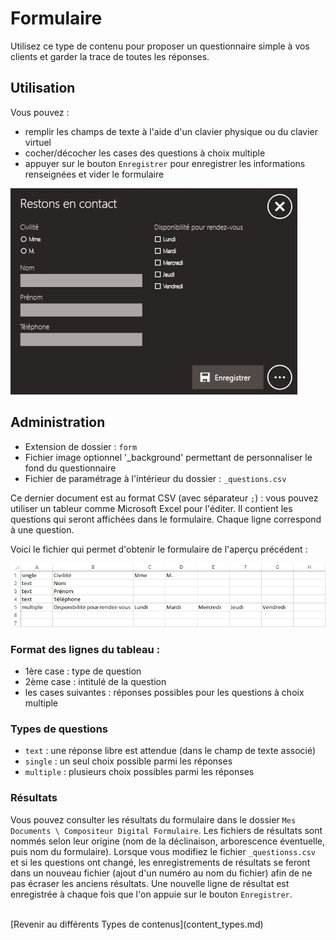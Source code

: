 # Formulaire

Utilisez ce type de contenu pour proposer un questionnaire simple à vos clients et garder la trace de toutes les réponses.

## Utilisation

Vous pouvez :
- remplir les champs de texte à l'aide d'un clavier physique ou du clavier virtuel
- cocher/décocher les cases des questions à choix multiple
- appuyer sur le bouton `Enregistrer` pour enregistrer les informations renseignées et vider le formulaire

![Aperçu du formulaire](img/form_preview.jpg)

## Administration

- Extension de dossier : `form`
- Fichier image optionnel '_background' permettant de personnaliser le fond du questionnaire
- Fichier de paramétrage à l'intérieur du dossier : `_questions.csv`

Ce dernier document est au format CSV (avec séparateur `;`) : vous pouvez utiliser un tableur comme Microsoft Excel pour l'éditer.
Il contient les questions qui seront affichées dans le formulaire. Chaque ligne correspond à une question.

Voici le fichier qui permet d'obtenir le formulaire de l'aperçu précédent :

![Aperçu du fichier _questions.csv](img/form_csv.jpg)

### Format des lignes du tableau :

- 1ère case : type de question
- 2ème case : intitulé de la question
- les cases suivantes : réponses possibles pour les questions à choix multiple

### Types de questions

- `text` : une réponse libre est attendue (dans le champ de texte associé)
- `single` : un seul choix possible parmi les réponses
- `multiple` : plusieurs choix possibles parmi les réponses

### Résultats
Vous pouvez consulter les résultats du formulaire dans le dossier `Mes Documents \ Compositeur Digital Formulaire`.	
Les fichiers de résultats sont nommés selon leur origine (nom de la déclinaison, arborescence éventuelle, puis nom du formulaire). 
Lorsque vous modifiez le fichier `_questionss.csv` et si les questions ont changé, les enregistrements de résultats se feront dans un nouveau fichier (ajout d'un numéro au nom du fichier) afin de ne pas écraser les anciens résultats.
Une nouvelle ligne de résultat est enregistrée à chaque fois que l'on appuie sur le bouton `Enregistrer`.

<br />
[Revenir au différents Types de contenus](content_types.md)